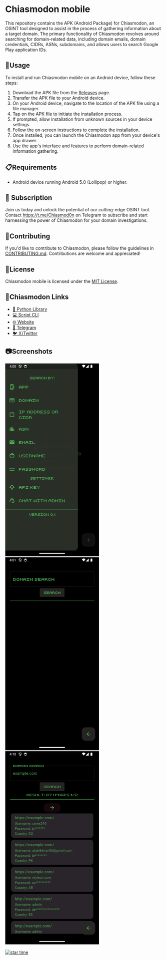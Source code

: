 

# Chiasmodon mobile

This repository contains the APK (Android Package) for Chiasmodon, an OSINT tool designed to assist in the process of gathering information about a target domain. The primary functionality of Chiasmodon revolves around searching for domain-related data, including domain emails, domain credentials, CIDRs, ASNs, subdomains, and allows users to search Google Play application IDs.

## 📱Usage

To install and run Chiasmodon mobile on an Android device, follow these steps:

1. Download the APK file from the [Releases](https://github.com/chiasmod0n/chiasmodon-mobile/releases) page.
2. Transfer the APK file to your Android device.
3. On your Android device, navigate to the location of the APK file using a file manager.
4. Tap on the APK file to initiate the installation process.
5. If prompted, allow installation from unknown sources in your device settings.
6. Follow the on-screen instructions to complete the installation.
7. Once installed, you can launch the Chiasmodon app from your device's app drawer.
8. Use the app's interface and features to perform domain-related information gathering.

## 📋Requirements

- Android device running Android 5.0 (Lollipop) or higher.

## 🔑 Subscription
Join us today and unlock the potential of our cutting-edge OSINT tool. Contact https://t.me/Chiasmod0n on Telegram to subscribe and start harnessing the power of Chiasmodon for your domain investigations.

## 🤝Contributing

If you'd like to contribute to Chiasmodon, please follow the guidelines in [CONTRIBUTING.md](CONTRIBUTING.md). Contributions are welcome and appreciated!

## 📄License

Chiasmodon mobile is licensed under the [MIT License](LICENSE).

## 🔗Chiasmodon Links

- [🐍 Python Library](https://pypi.org/project/chiasmodon)
- [💻  Script CLI](https://github.com/chiasmod0n/chiasmodon-mobile)
- [🌐 Website](https://chiasmodon.club)
- [💬 Telegram](https://t.me/chiasmod0n)
- [🐦 X/Twitter](https://x.com/chiasmod0n)

## 📷Screenshots
<p float="left">
<img src="screenshots/s1.png" alt="Image 1" width="300" />
<img src="screenshots/s2.png" alt="Image 2" width="300" />
<img src="screenshots/s3.png" alt="Image 3" width="300" />
</p>

[![star time](https://starchart.cc/chiasmod0n/chiasmodon-mobile.svg?variant=adaptive)](https://starchart.cc/chiasmod0n/chiasmodon-mobile)

